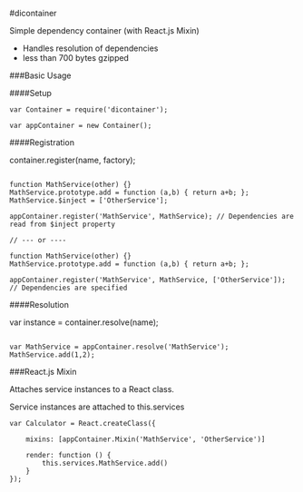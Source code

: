 #dicontainer

Simple dependency container (with React.js Mixin)

- Handles resolution of dependencies
- less than 700 bytes gzipped

###Basic Usage

####Setup

```
var Container = require('dicontainer');

var appContainer = new Container();
```

####Registration

container.register(name, factory);

```

function MathService(other) {}
MathService.prototype.add = function (a,b) { return a+b; };
MathService.$inject = ['OtherService']; 

appContainer.register('MathService', MathService); // Dependencies are read from $inject property

// --- or ----

function MathService(other) {}
MathService.prototype.add = function (a,b) { return a+b; };

appContainer.register('MathService', MathService, ['OtherService']); // Dependencies are specified

```

####Resolution

var instance = container.resolve(name);

```

var MathService = appContainer.resolve('MathService');
MathService.add(1,2);

```


###React.js Mixin

Attaches service instances to a React class.

Service instances are attached to this.services

```
var Calculator = React.createClass({
	
	mixins: [appContainer.Mixin('MathService', 'OtherService')]

	render: function () {
		this.services.MathService.add()
	}});
```